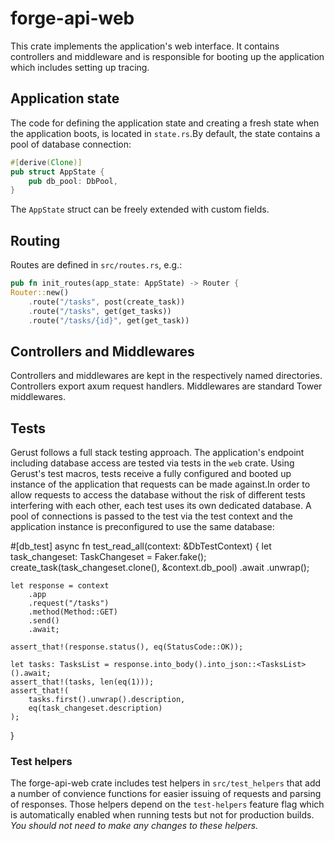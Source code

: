 # forge-api-web

This crate implements the application's web interface. It contains controllers and middleware and is responsible for booting up the application which includes setting up tracing.

## Application state

The code for defining the application state and creating a fresh state when the application boots, is located in `state.rs`.By default, the state contains a pool of database connection:

```rs
#[derive(Clone)]
pub struct AppState {
    pub db_pool: DbPool,
}
```

The `AppState` struct can be freely extended with custom fields.

## Routing

Routes are defined in `src/routes.rs`, e.g.:

```rs
pub fn init_routes(app_state: AppState) -> Router {
Router::new()
    .route("/tasks", post(create_task))
    .route("/tasks", get(get_tasks))
    .route("/tasks/{id}", get(get_task))
```

## Controllers and Middlewares

Controllers and middlewares are kept in the respectively named directories. Controllers export axum request handlers. Middlewares are standard Tower middlewares.

## Tests

Gerust follows a full stack testing approach. The application's endpoint including database access are tested via tests in the `web` crate. Using Gerust's test macros, tests receive a fully configured and booted up instance of the application that requests can be made against.In order to allow requests to access the database without the risk of different tests interfering with each other, each test uses its own dedicated database. A pool of connections is passed to the test via the test context and the application instance is preconfigured to use the same database:

#[db_test]
async fn test_read_all(context: &DbTestContext) {
    let task_changeset: TaskChangeset = Faker.fake();
    create_task(task_changeset.clone(), &context.db_pool)
        .await
        .unwrap();

    let response = context
        .app
        .request("/tasks")
        .method(Method::GET)
        .send()
        .await;

    assert_that!(response.status(), eq(StatusCode::OK));

    let tasks: TasksList = response.into_body().into_json::<TasksList>().await;
    assert_that!(tasks, len(eq(1)));
    assert_that!(
        tasks.first().unwrap().description,
        eq(task_changeset.description)
    );
}
### Test helpers

The forge-api-web crate includes test helpers in `src/test_helpers` that add a number of convience functions for easier issuing of requests and parsing of responses. Those helpers depend on the `test-helpers` feature flag which is automatically enabled when running tests but not for production builds. _You should not need to make any changes to these helpers._
